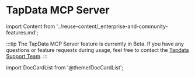 # TapData MCP Server


import Content from '../reuse-content/_enterprise-and-community-features.md';

<Content />

:::tip
The TapData MCP Server feature is currently in Beta. If you have any questions or feature requests during usage, feel free to contact the [Tapdata Support Team](../appendix/support.md).
:::

import DocCardList from '@theme/DocCardList';

<DocCardList />

